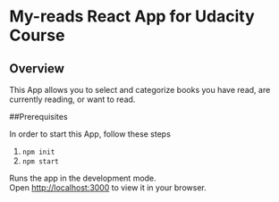 # My-reads React App for Udacity Course

## Overview

This App allows you to select and categorize books you have read, are currently reading, or want to read. 

##Prerequisites

In order to start this App, follow these steps
1. `npm init`
2. `npm start`

Runs the app in the development mode.\
Open [http://localhost:3000](http://localhost:3000) to view it in your browser.
